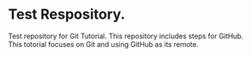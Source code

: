 # Test Respository.
Test repository for Git Tutorial.
This repository includes steps for GitHub.
This totorial focuses on Git and using GitHub as its remote.
